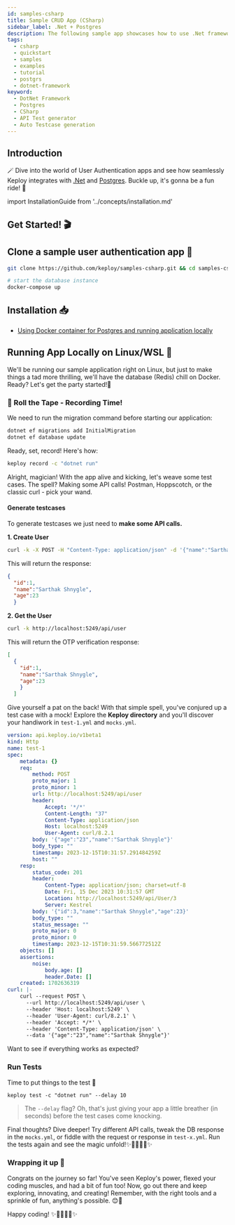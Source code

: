 ```yaml
---
id: samples-csharp
title: Sample CRUD App (CSharp)
sidebar_label: .Net + Postgres
description: The following sample app showcases how to use .Net framework and the Keploy Platform.
tags:
  - csharp
  - quickstart
  - samples
  - examples
  - tutorial
  - postgrs
  - dotnet-framework
keyword:
  - DotNet Framework
  - Postgres
  - CSharp
  - API Test generator
  - Auto Testcase generation
---
```


## Introduction

🪄 Dive into the world of User Authentication apps and see how seamlessly Keploy integrates with [.Net](https://dotnet.microsoft.com/en-us/) and [Postgres](https://www.postgresql.org/). Buckle up, it's gonna be a fun ride! 🎢

import InstallationGuide from '../concepts/installation.md'

<InstallationGuide/>

## Get Started! 🎬

## Clone a sample user authentication app 🧪

```bash
git clone https://github.com/keploy/samples-csharp.git && cd samples-csharp

# start the database instance
docker-compose up
```

## Installation 📥

- [Using Docker container for Postgres and running application locally](#running-app-locally-on-linuxwsl-)

## Running App Locally on Linux/WSL 🐧

We'll be running our sample application right on Linux, but just to make things a tad more thrilling, we'll have the database (Redis) chill on Docker. Ready? Let's get the party started!🎉

### 📼 Roll the Tape - Recording Time!

We need to run the migration command before starting our application:

```bash
dotnet ef migrations add InitialMigration
dotnet ef database update
```

Ready, set, record! Here's how:

```bash
keploy record -c "dotnet run"
```

Alright, magician! With the app alive and kicking, let's weave some test cases. The spell? Making some API calls! Postman, Hoppscotch, or the classic curl - pick your wand.

#### Generate testcases

To generate testcases we just need to **make some API calls.**

**1. Create User**

```bash
curl -k -X POST -H "Content-Type: application/json" -d '{"name":"Sarthak Shnygle","age":23}' http://localhost:5249/api/user
```

This will return the response:

```json
{
  "id":1,
  "name":"Sarthak Shnygle",
  "age":23
  }
```

**2. Get the User**

```bash
curl -k http://localhost:5249/api/user
```

This will return the OTP verification response:

```json
[
  {
    "id":1,
    "name":"Sarthak Shnygle",
    "age":23
    }
  ]
```

Give yourself a pat on the back! With that simple spell, you've conjured up a test case with a mock! Explore the **Keploy directory** and you'll discover your handiwork in `test-1.yml` and `mocks.yml`.

```yaml
version: api.keploy.io/v1beta1
kind: Http
name: test-1
spec:
    metadata: {}
    req:
        method: POST
        proto_major: 1
        proto_minor: 1
        url: http://localhost:5249/api/user
        header:
            Accept: '*/*'
            Content-Length: "37"
            Content-Type: application/json
            Host: localhost:5249
            User-Agent: curl/8.2.1
        body: '{"age":"23","name":"Sarthak Shnygle"}'
        body_type: ""
        timestamp: 2023-12-15T10:31:57.291484259Z
        host: ""
    resp:
        status_code: 201
        header:
            Content-Type: application/json; charset=utf-8
            Date: Fri, 15 Dec 2023 10:31:57 GMT
            Location: http://localhost:5249/api/User/3
            Server: Kestrel
        body: '{"id":3,"name":"Sarthak Shnygle","age":23}'
        body_type: ""
        status_message: ""
        proto_major: 0
        proto_minor: 0
        timestamp: 2023-12-15T10:31:59.566772512Z
    objects: []
    assertions:
        noise:
            body.age: []
            header.Date: []
    created: 1702636319
curl: |-
    curl --request POST \
      --url http://localhost:5249/api/user \
      --header 'Host: localhost:5249' \
      --header 'User-Agent: curl/8.2.1' \
      --header 'Accept: */*' \
      --header 'Content-Type: application/json' \
      --data '{"age":"23","name":"Sarthak Shnygle"}'
```

Want to see if everything works as expected?

### Run Tests

Time to put things to the test 🧪

```shell
keploy test -c "dotnet run" --delay 10
```

> The `--delay` flag? Oh, that's just giving your app a little breather (in seconds) before the test cases come knocking.

Final thoughts? Dive deeper! Try different API calls, tweak the DB response in the `mocks.yml`, or fiddle with the request or response in `test-x.yml`. Run the tests again and see the magic unfold!✨👩‍💻👨‍💻✨

### Wrapping it up 🎉

Congrats on the journey so far! You've seen Keploy's power, flexed your coding muscles, and had a bit of fun too! Now, go out there and keep exploring, innovating, and creating! Remember, with the right tools and a sprinkle of fun, anything's possible. 😊🚀

Happy coding! ✨👩‍💻👨‍💻✨
